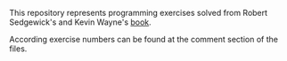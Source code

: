 This repository represents programming exercises solved from Robert Sedgewick's and Kevin Wayne's [book](https://www.amazon.com/Introduction-Programming-Java-Interdisciplinary-Approach/dp/0321498054).

According exercise numbers can be found at the comment section of the files. 